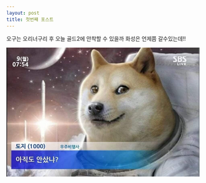 ```yaml
---
layout: post
title: 첫번째 포스트
---
```


오구는 오리너구리
후 오늘 골드2에 안착할 수 있을까
화성은 언제쯤 갈수있는데!!

![화성가야지](/images/Mars.jpg)
